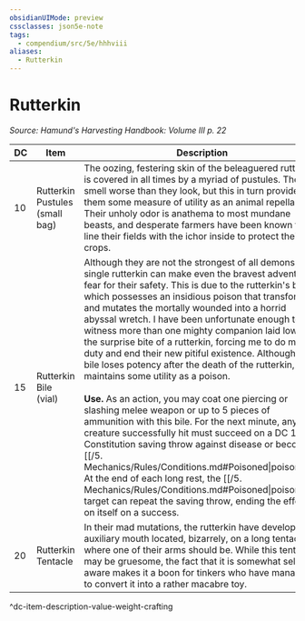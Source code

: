 ```yaml
---
obsidianUIMode: preview
cssclasses: json5e-note
tags:
  - compendium/src/5e/hhhviii
aliases:
  - Rutterkin
---
```

# Rutterkin
*Source: Hamund's Harvesting Handbook: Volume III p. 22* 

| DC | Item | Description | Value | Weight | Crafting |
|----|------|-------------|-------|--------|----------|
| 10 | Rutterkin Pustules (small bag) | The oozing, festering skin of the beleaguered rutterkin is covered in all times by a myriad of pustules. They smell worse than they look, but this in turn provides them some measure of utility as an animal repellant. Their unholy odor is anathema to most mundane beasts, and desperate farmers have been known to line their fields with the ichor inside to protect their crops. | 1 gp | 6 lb | — |
| 15 | Rutterkin Bile (vial) | Although they are not the strongest of all demons, a single rutterkin can make even the bravest adventurer fear for their safety. This is due to the rutterkin's bile which possesses an insidious poison that transforms and mutates the mortally wounded into a horrid abyssal wretch. I have been unfortunate enough to witness more than one mighty companion laid low by the surprise bite of a rutterkin, forcing me to do my duty and end their new pitiful existence. Although this bile loses potency after the death of the rutterkin, it still maintains some utility as a poison.<br /><br />**Use.** As an action, you may coat one piercing or slashing melee weapon or up to 5 pieces of ammunition with this bile. For the next minute, any creature successfully hit must succeed on a DC 13 Constitution saving throw against disease or become [[/5. Mechanics/Rules/Conditions.md#Poisoned\|poisoned]]. At the end of each long rest, the [[/5. Mechanics/Rules/Conditions.md#Poisoned\|poisoned]] target can repeat the saving throw, ending the effect on itself on a success. | 2 gp | 1 lb | — |
| 20 | Rutterkin Tentacle | In their mad mutations, the rutterkin have developed an auxiliary mouth located, bizarrely, on a long tentacle where one of their arms should be. While this tentacle may be gruesome, the fact that it is somewhat self-aware makes it a boon for tinkers who have managed to convert it into a rather macabre toy. | 12 gp | 15 lb | [[5. Mechanics/Items/Staff Of Mockery (HHHVIII).md\|Staff of Mockery]] |
^dc-item-description-value-weight-crafting
